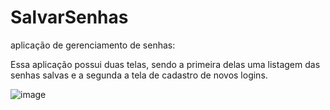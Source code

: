 # SalvarSenhas

aplicação de gerenciamento de senhas:

Essa aplicação possui duas telas, sendo a primeira delas uma listagem das senhas salvas e a segunda a tela de cadastro de novos logins.



![image](https://user-images.githubusercontent.com/52180672/173418351-84bccf21-cd50-4d29-8304-8ee2c7187103.png)

